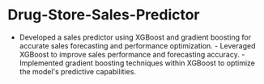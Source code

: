 # Drug-Store-Sales-Predictor
- Developed a sales predictor using XGBoost and gradient boosting for accurate sales forecasting and performance optimization. - Leveraged XGBoost to improve sales performance and forecasting accuracy. - Implemented gradient boosting techniques within XGBoost to optimize the model's predictive capabilities.
